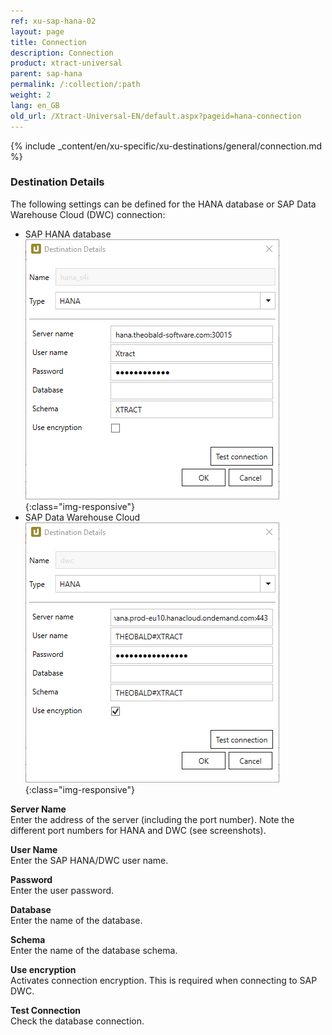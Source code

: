 ```yaml
---
ref: xu-sap-hana-02
layout: page
title: Connection
description: Connection
product: xtract-universal
parent: sap-hana
permalink: /:collection/:path
weight: 2
lang: en_GB
old_url: /Xtract-Universal-EN/default.aspx?pageid=hana-connection
---
```


{% include _content/en/xu-specific/xu-destinations/general/connection.md %}	

### Destination Details
The following settings can be defined for the HANA database or SAP Data Warehouse Cloud (DWC) connection:

- SAP HANA database
![hana-destination](/img/content/hana-destination2.png){:class="img-responsive"}
- SAP Data Warehouse Cloud
![hana-destination](/img/content/hana-destination.png){:class="img-responsive"}

**Server Name**<br>
Enter the address of the server (including the port number). Note the different port numbers for HANA and DWC (see screenshots).

**User Name**<br>
Enter the SAP HANA/DWC user name. 

**Password**<br>
Enter the user password.

**Database**<br> 
Enter the name of the database.
 
**Schema**<br>
Enter the name of the database schema.

**Use encryption**<br>
Activates connection encryption. This is required when connecting to SAP DWC.

**Test Connection**<br>
Check the database connection.  